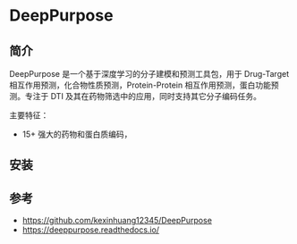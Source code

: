 # DeepPurpose

## 简介

DeepPurpose 是一个基于深度学习的分子建模和预测工具包，用于 Drug-Target 相互作用预测，化合物性质预测，Protein-Protein 相互作用预测，蛋白功能预测。专注于 DTI 及其在药物筛选中的应用，同时支持其它分子编码任务。

主要特征：

- 15+ 强大的药物和蛋白质编码，

## 安装



## 参考

- https://github.com/kexinhuang12345/DeepPurpose
- https://deeppurpose.readthedocs.io/
